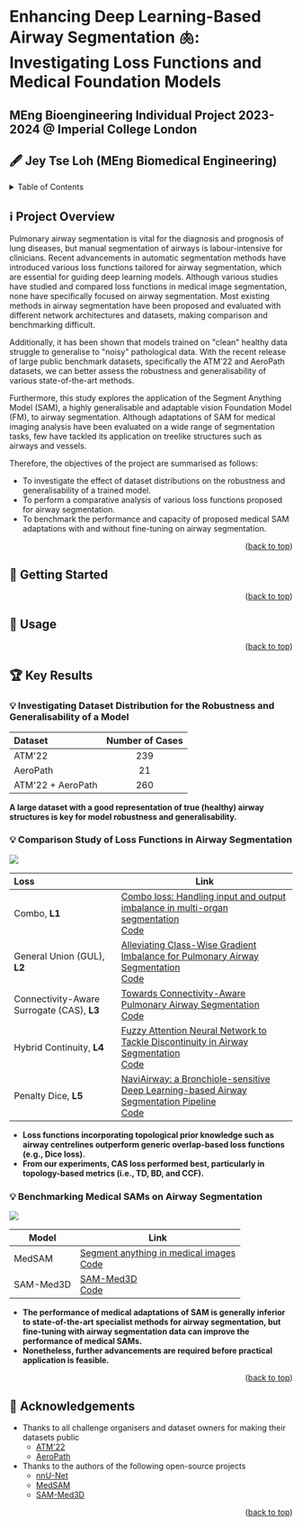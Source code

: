 <a name="readme-top"></a>

# Enhancing Deep Learning-Based Airway Segmentation 🫁: Investigating Loss Functions and Medical Foundation Models 
## MEng Bioengineering Individual Project 2023-2024 @ Imperial College London
## 🖋️ Jey Tse Loh (MEng Biomedical Engineering)

<!-- TABLE OF CONTENTS -->
<details>
  <summary>Table of Contents</summary>
  <ol>
    <li><a href="#abstract">Project Overview</a></li>
    <li><a href="#usage">Usage</a></li>
    <li><a href="results">Results</a></li>
      <ul>
        <li><a href="#datasets">Investigating Dataset Distribution for the Robustness and Generalisability of a Model</a></li>
        <li><a href="#comparison-study">Comparison Study of Loss Functions in Airway Segmentation</a></li>
        <li><a href="#benchmarking">Benchmarking Medical SAMs on Airway Segmentation</a></li>
      </ul>
    </li>
    <li><a href="#acknowledgements">Acknowledgments</a></li>
  </ol>
</details>

<a name="abstract"></a>
## ℹ️ Project Overview
Pulmonary airway segmentation is vital for the diagnosis and prognosis of lung diseases, but manual segmentation of airways is labour-intensive for clinicians. Recent advancements in automatic segmentation methods have introduced various loss functions tailored for airway segmentation, which are essential for guiding deep learning models. Although various studies have studied and compared loss functions in medical image segmentation, none have specifically focused on airway segmentation. Most existing methods in airway segmentation have been proposed and evaluated with different network architectures and datasets, making comparison and benchmarking difficult.

Additionally, it has been shown that models trained on "clean" healthy data struggle to generalise to "noisy" pathological data. With the recent release of large public benchmark datasets, specifically the ATM'22 and AeroPath datasets, we can better assess the robustness and generalisability of various state-of-the-art methods.

Furthermore, this study explores the application of the Segment Anything Model (SAM), a highly generalisable and adaptable vision Foundation Model (FM), to airway segmentation. Although adaptations of SAM for medical imaging analysis have been evaluated on a wide range of segmentation tasks, few have tackled its application on treelike structures such as airways and vessels.

Therefore, the objectives of the project are summarised as follows:
- To investigate the effect of dataset distributions on the robustness and generalisability of a trained model.
- To perform a comparative analysis of various loss functions proposed for airway segmentation.
- To benchmark the performance and capacity of proposed medical SAM adaptations with and without fine-tuning on airway segmentation.

<p align="right">(<a href="#readme-top">back to top</a>)</p>

<a name="getting-started"></a>
## 🚀 Getting Started

<p align="right">(<a href="#readme-top">back to top</a>)</p>

<a name="usage"></a>
## 🔨 Usage

<p align="right">(<a href="#readme-top">back to top</a>)</p>

<a name="results"></a>
## 🏆 Key Results
<a name="datasets"></a>
### 💡 Investigating Dataset Distribution for the Robustness and Generalisability of a Model
| **Dataset**       | **Number of Cases** |
|:---|:---:|
| ATM'22            |         239         |
| AeroPath          |          21         |
| ATM'22 + AeroPath |         260         |

**A large dataset with a good representation of true (healthy) airway structures is key for model robustness and generalisability.**

<a name="comparison-study"></a>
### 💡 Comparison Study of Loss Functions in Airway Segmentation

<div align="left">
  <img src="assets/comparison-pipeline-highres.png">
</div>

|              **Loss**              | **Link**                                                                                                                                                                                                                                                                                                                                                                 |
|:----------------------------------|--------------------------------------------------------------------------------------------------------------------------------------------------------------------------------------------------------------------------------------------------------------------------------------------------------------------------------------------------------------------------|
| Combo, **L1**                         | [Combo loss: Handling input and output imbalance in multi-organ segmentation]( https://www.sciencedirect.com/science/article/pii/S0895611118305688?casa_token=4Q_znPQXFOgAAAAA:TReCw4sSZPNo-JUaMX1-eY__K7CnIZyBguDEklHBPnvUEuWDr-U9uclwJRZd5HukFX7RnU6f) <br> [Code](https://github.com/MIC-DKFZ/nnUNet/blob/master/nnunetv2)                                                  |
| General Union (GUL), **L2**                | [Alleviating Class-Wise Gradient Imbalance for Pulmonary Airway Segmentation](https://ieeexplore.ieee.org/abstract/document/9427208?casa_token=yoN6BvlPSAYAAAAA:vh08xX4dJ4YSconamkm5eC5YciU7J4uYIQAxNrd44RXua2vx6HhSDj4Y5w-dByiPTtlBqxg&amp;amp;amp;amp;amp;amp;amp;amp;amp;amp;amp;amp;signout=success) <br> [Code](https://github.com/haozheng-sjtu/3d-airway-segmentation) |
| Connectivity-Aware Surrogate (CAS), **L3** | [Towards Connectivity-Aware Pulmonary Airway Segmentation](https://ieeexplore.ieee.org/document/10283811) <br> [Code](https://github.com/Puzzled-Hui/Connectivity-Aware-Airway-Segmentation)                                                                                                                                                                                  |
| Hybrid Continuity, **L4**                  | [Fuzzy Attention Neural Network to Tackle Discontinuity in Airway Segmentation](https://ieeexplore.ieee.org/abstract/document/10129972?casa_token=A6SwmZUGnLIAAAAA:YUd1adKp4yrWHD5hdXpb940u51tB-E63AFJ4XV1qDLbx1pO2VbkA6RTB1k0R_ReCszLBS4Y) <br> [Code](https://github.com/Nandayang/FANN-for-airway-segmentation)                                                            |
| Penalty Dice, **L5**                       | [NaviAirway: a Bronchiole-sensitive Deep Learning-based Airway Segmentation Pipeline](https://arxiv.org/abs/2203.04294) <br> [Code](https://github.com/AntonotnaWang/NaviAirway)                                                                                                                                                                                              |

- **Loss functions incorporating topological prior knowledge such as airway centrelines outperform generic overlap-based loss functions (e.g., Dice loss).**
- **From our experiments, CAS loss performed best, particularly in topology-based metrics (i.e., TD, BD, and CCF).**

<a name="benchmarking"></a>
### 💡 Benchmarking Medical SAMs on Airway Segmentation

<div align="left">
  <img src="assets/benchmark-pipeline-highres.png">
</div>

| **Model** | **Link** |
|-----------|----------|
| MedSAM    | [Segment anything in medical images](https://www.nature.com/articles/s41467-024-44824-z) <br> [Code](https://github.com/bowang-lab/MedSAM)         |
| SAM-Med3D | [SAM-Med3D](https://arxiv.org/abs/2310.15161) <br> [Code](https://github.com/uni-medical/SAM-Med3D)         |

- **The performance of medical adaptations of SAM is generally inferior to state-of-the-art specialist methods for airway segmentation, but fine-tuning with airway segmentation data can improve the performance of medical SAMs.**
- **Nonetheless, further advancements are required before practical application is feasible.**

<p align="right">(<a href="#readme-top">back to top</a>)</p>

<a name="acknowledgements"></a>
## 🙏 Acknowledgements
- Thanks to all challenge organisers and dataset owners for making their datasets public
  - [ATM'22](https://atm22.grand-challenge.org/)
  - [AeroPath](https://github.com/raidionics/AeroPath)
- Thanks to the authors of the following open-source projects
  - [nnU-Net](https://github.com/MIC-DKFZ/nnUNet)
  - [MedSAM](https://github.com/bowang-lab/MedSAM)
  - [SAM-Med3D](https://github.com/uni-medical/SAM-Med3D)

<p align="right">(<a href="#readme-top">back to top</a>)</p>



